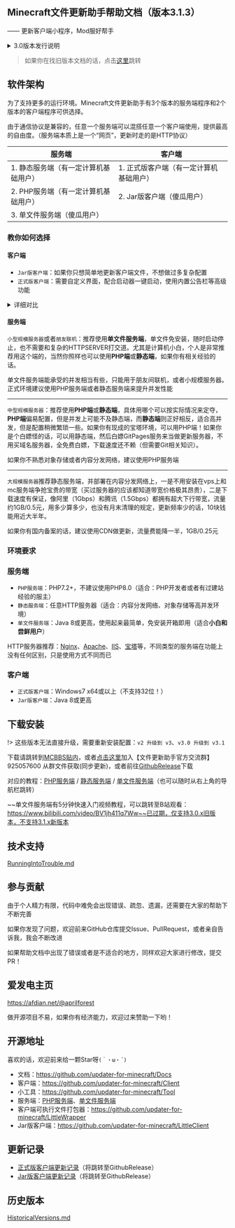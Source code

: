 ## Minecraft文件更新助手帮助文档（版本3.1.3）

—— 更新客户端小程序，Mod服好帮手

<details>
<summary>3.0版本发行说明</summary>

不知不觉距离第一个版本发布已经过去5年了，首先感谢各位老板们在这些日子里的支持。特别是从远古项目ClientUpdater插件版和FileSA开始使用的老用户们。

v3.0主要以重写为主，之前v2.0使用json配置文件，但很多人都不熟悉json的语法，很容易漏掉列表末尾的逗号，现在v3.0使用yaml格式配置文件，只要有过开服经验的人，都能轻易上手。

v3.0也修复了v2.0遗留的兼容/报毒问题，现在3.0使用Electron框架构建，由c/c++驱动，不依赖.net，误报的概率能降低很多，兼容性也会提升不少。

另外比较重要的一个改变是：v3.0移除了自升级功能，这会使得软件配置起来更加简单，不会再遇到过程极其复杂的配置方法了，同时还会有一些额外好处，比如启动速度提升，文件大小变小，易安装和配置等优势。

本软件同时也是一个开源项目，所有相关源代码完全开源，欢迎各大开发者给项目提出问题，意见。

如果喜欢且有经济条件的话，欢迎访问我的[爱发电主页](#爱发电主页)赞助哦

</details>

> 如果你在找旧版本文档的话，点击[这里](#历史版本)跳转

## 软件架构

为了支持更多的运行环境。Minecraft文件更新助手有3个版本的服务端程序和2个版本的客户端程序可供选择。

由于通信协议是兼容的，任意一个服务端可以混搭任意一个客户端使用，提供最高的自由度。（服务端本质上是一个“网页”，更新时走的是HTTP协议）

| 服务端                                | 客户端                                  |
| ------------------------------------- | --------------------------------------- |
| 1. 静态服务端（有一定计算机基础用户） | 1. 正式版客户端（有一定计算机基础用户） |
| 2. PHP服务端（有一定计算机基础用户）  | 2. Jar版客户端（傻瓜用户）              |
| 3. 单文件服务端（傻瓜用户）           |                                         |


### 教你如何选择

<!-- tabs:start -->

#### **客户端**

+ `Jar版客户端`：如果你只想简单地更新客户端文件，不想做过多复杂配置
+ `正式版客户端`：需要自定义界面，配合启动器一键启动，使用内置公告栏等高级功能

<details>
<summary auto>详细对比</summary>

正式版优势：

1. 支持自定义公告栏
2. 支持自定义界面
3. 支持后调用指令
4. 支持错误信息引导
5. 完整Chromium嵌入，支持cookies持久化

Jar版本的优势：

1. Jar格式打包跨平台，32/64位系统，甚至能兼容WinXp
2. 只有核心更新功能，超小体积（5Mb左右）
3. 简单易用，适合ClientUpdater/FileSA远古项目的老用户使用习惯
4. 极低杀软误报
5. 支持配置文件内置到Jar包体里

</details>

#### **服务端**

`小型规模服务器`或者`朋友联机`：推荐使用**单文件服务端**，单文件免安装，随时启动停止，也不需要和复杂的HTTPSERVER打交道。尤其是计算机小白，个人是非常推荐用这个端的，当然你照样也可以使用**PHP端**或**静态端**，如果你有相关经验的话。

单文件服务端能承受的并发相当有些，只能用于朋友间联机，或者小规模服务器。正式环境建议使用PHP服务端或者静态服务端来提升并发性能

---

`中型规模服务器`：推荐使用**PHP端**或**静态端**，具体用哪个可以按实际情况来定夺，**PHP端**偏易配置，但是并发上可能不及静态端，而**静态端**则正好相反，适合高并发，但是配置稍微繁琐一些。如果你有现成的宝塔环境，可以用PHP端！如果你是个白嫖怪的话，可以用静态端，然后白嫖GitPages服务来当做更新服务器，不用买域名服务器，全免费白嫖，下载速度还不赖（但需要Git相关知识）。

如果你不熟悉对象存储或者内容分发网络，建议使用PHP服务端

---

`大规模服务器`推荐静态服务端，并部署在内容分发网络上，一是不用安装在vps上和mc服务端争抢宝贵的带宽（买过服务器的应该都知道带宽价格极其昂贵），二是下载速度有保证，像阿里（1Gbps）和腾讯（1.5Gbps）都拥有超大下行带宽，流量约1GB/0.5元，用多少算多少，也没有月末清理的规定，更新频率少的话，10块钱能用近大半年。

如果你有国内备案的话，建议使用CDN做更新，流量费能降一半，1GB/0.25元

<!-- tabs:end -->

### 环境要求

<!-- tabs:start -->

### **服务端**

+ `PHP服务端`：PHP7.2+，不建议使用PHP8.0（适合：PHP开发者或者有过建站经验的服主）
+ `静态服务端`：任意HTTP服务器（适合：内容分发网络、对象存储等高并发环境）
+ `单文件服务端`：Java 8或更高，使用起来最简单，免安装开箱即用（适合**小白和尝鲜用户**）

HTTP服务器推荐：[Nginx](https://nginx.org)、[Apache](https://httpd.apache.org)、[IIS](https://www.iis.net)、[宝塔](https://www.bt.cn)等，不同类型的服务端在功能上没有任何区别，只是使用方式不同而已

### **客户端**

+ `正式版客户端`：Windows7 x64或以上（不支持32位！）
+ `Jar版客户端`：Java 8或更高

<!-- tabs:end -->

## 下载安装

!> 这些版本无法直接升级，需要重新安装配置：`v2 升级到 v3`、`v3.0 升级到 v3.1`

下载请跳转到[MCBBS贴内](https://www.mcbbs.net/thread-711833-1-1.html)，或者[点击这里](https://jq.qq.com/?_wv=1027&k=PqAEtn39)加入【文件更新助手官方交流群】 925057600 从群文件获取(同步更新)，或者前往[GithubRelease](#开源地址)下载

对应的教程：[PHP服务端](PHPServerInstallation.md) / [静态服务端](StaticServerInstallation.md) / [单文件服务端](LittleServerInstallation.md)（也可以随时从右上角的导航栏跳转）

~~单文件服务端有5分钟快速入门视频教程，可以跳转至B站观看：https://www.bilibili.com/video/BV1jh411q7Ww~~已过期，仅支持3.0.x旧版本，不支持3.1.x新版本

## 技术支持

[RunningIntoTrouble.md](RunningIntoTrouble.md ':include')

## 参与贡献

由于个人精力有限，代码中难免会出现错误、疏忽、遗漏，还需要在大家的帮助下不断完善

如果你发现了问题，欢迎前来GitHub仓库提交Issue、PullRequest，或者亲自告诉我，我会不断改进

如果帮助文档中出现了错误或者是不适合的地方，同样欢迎大家进行修改，提交PR！

## 爱发电主页

https://afdian.net/@aprilforest

做开源项目不易，如果你有经济能力，欢迎过来赞助一下哟！

## 开源地址

喜欢的话，欢迎前来给一颗Star呀`(｀・ω・´)`

+ 文档：https://github.com/updater-for-minecraft/Docs
+ 客户端：https://github.com/updater-for-minecraft/Client
+ 小工具：https://github.com/updater-for-minecraft/Tool
+ 服务端：[PHP服务端](https://github.com/updater-for-minecraft/PhpServer)、[单文件服务端](https://github.com/updater-for-minecraft/LittleServer)
+ 客户端可执行文件打包器：https://github.com/updater-for-minecraft/LittleWrapper
+ Jar版客户端：https://github.com/updater-for-minecraft/LittleClient

## 更新记录

  - [正式版客户端更新记录](https://github.com/updater-for-minecraft/Client/releases)（将跳转至GithubRelease）
  - [Jar版客户端更新记录](https://github.com/updater-for-minecraft/LittleClient/releases)（将跳转至GithubRelease）

## 历史版本

[HistoricalVersions.md](HistoricalVersions.md ':include')
